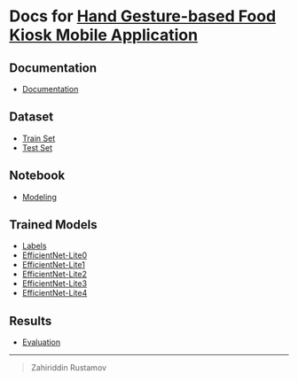 # Docs for [Hand Gesture-based Food Kiosk Mobile Application](https://github.com/zahir2000/kiosk)

## Documentation
- [Documentation](documentation/Documentation.docx)

## Dataset
- [Train Set](https://www28.zippyshare.com/v/iypoDlBo/file.html)
- [Test Set](https://www28.zippyshare.com/v/Fcwvyfyt/file.html)

## Notebook
- [Modeling](notebook/Hand%20Gesture%20TFLite%20Moder%20Maker.ipynb)

## Trained Models
- [Labels](tflite/labels.txt)
- [EfficientNet-Lite0](tflite/lite0/model.tflite)
- [EfficientNet-Lite1](tflite/lite1/model.tflite)
- [EfficientNet-Lite2](tflite/lite2/model.tflite)
- [EfficientNet-Lite3](tflite/lite3/model.tflite)
- [EfficientNet-Lite4](tflite/lite4/model.tflite)

## Results
- [Evaluation](tflite/results.csv)

<hr>

> Zahiriddin Rustamov
